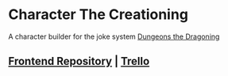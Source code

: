 # Character The Creationing
A character builder for the joke system [Dungeons the Dragoning](https://dtd.wikidot.com)

[Frontend Repository](https://github.com/rladenson/Character-The-Creationing-Frontend/)
|
[Trello](https://trello.com/b/bYBLUkyA/character-the-creationing)
---

